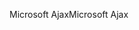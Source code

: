 <span data-ttu-id="710ba-101">Microsoft Ajax</span><span class="sxs-lookup"><span data-stu-id="710ba-101">Microsoft Ajax</span></span>